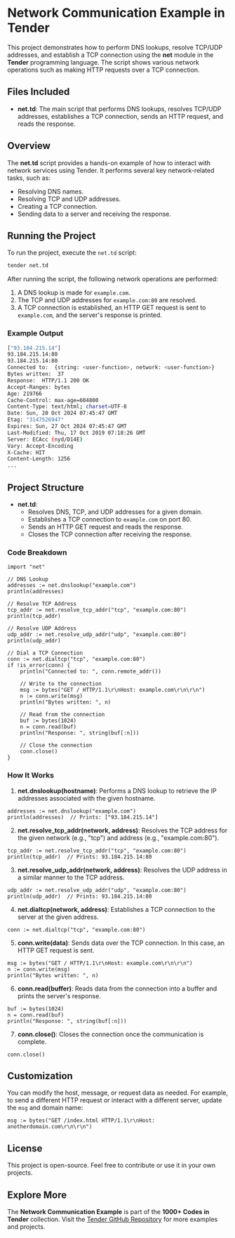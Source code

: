 # Network Communication Example in Tender

This project demonstrates how to perform DNS lookups, resolve TCP/UDP addresses, and establish a TCP connection using the **net** module in the **Tender** programming language. The script shows various network operations such as making HTTP requests over a TCP connection.

## Files Included

- **net.td**: The main script that performs DNS lookups, resolves TCP/UDP addresses, establishes a TCP connection, sends an HTTP request, and reads the response.

## Overview

The **net.td** script provides a hands-on example of how to interact with network services using Tender. It performs several key network-related tasks, such as:

- Resolving DNS names.
- Resolving TCP and UDP addresses.
- Creating a TCP connection.
- Sending data to a server and receiving the response.

## Running the Project

To run the project, execute the `net.td` script:

```bash
tender net.td
```

After running the script, the following network operations are performed:

1. A DNS lookup is made for `example.com`.
2. The TCP and UDP addresses for `example.com:80` are resolved.
3. A TCP connection is established, an HTTP GET request is sent to `example.com`, and the server's response is printed.

### Example Output

```bash
["93.184.215.14"]
93.184.215.14:80
93.184.215.14:80
Connected to:  {string: <user-function>, network: <user-function>}
Bytes written:  37
Response:  HTTP/1.1 200 OK
Accept-Ranges: bytes
Age: 219766
Cache-Control: max-age=604800
Content-Type: text/html; charset=UTF-8
Date: Sun, 20 Oct 2024 07:45:47 GMT
Etag: "3147526947"
Expires: Sun, 27 Oct 2024 07:45:47 GMT
Last-Modified: Thu, 17 Oct 2019 07:18:26 GMT
Server: ECAcc (nyd/D14E)
Vary: Accept-Encoding
X-Cache: HIT
Content-Length: 1256
...
```

## Project Structure

- **net.td**:
  - Resolves DNS, TCP, and UDP addresses for a given domain.
  - Establishes a TCP connection to `example.com` on port 80.
  - Sends an HTTP GET request and reads the response.
  - Closes the TCP connection after receiving the response.

### Code Breakdown

```tender
import "net"

// DNS Lookup
addresses := net.dnslookup("example.com")
println(addresses)

// Resolve TCP Address
tcp_addr := net.resolve_tcp_addr("tcp", "example.com:80")
println(tcp_addr)

// Resolve UDP Address
udp_addr := net.resolve_udp_addr("udp", "example.com:80")
println(udp_addr)

// Dial a TCP Connection
conn := net.dialtcp("tcp", "example.com:80")
if !is_error(conn) {
    println("Connected to: ", conn.remote_addr())

    // Write to the connection
    msg := bytes("GET / HTTP/1.1\r\nHost: example.com\r\n\r\n")
    n := conn.write(msg)
    println("Bytes written: ", n)

    // Read from the connection
    buf := bytes(1024)
    n = conn.read(buf)
    println("Response: ", string(buf[:n]))

    // Close the connection
    conn.close()
}
```

### How It Works

1. **net.dnslookup(hostname)**: Performs a DNS lookup to retrieve the IP addresses associated with the given hostname.
   
```tender
addresses := net.dnslookup("example.com")
println(addresses)  // Prints: ["93.184.215.14"]
```

2. **net.resolve_tcp_addr(network, address)**: Resolves the TCP address for the given network (e.g., "tcp") and address (e.g., "example.com:80").
   
```tender
tcp_addr := net.resolve_tcp_addr("tcp", "example.com:80")
println(tcp_addr)  // Prints: 93.184.215.14:80
```

3. **net.resolve_udp_addr(network, address)**: Resolves the UDP address in a similar manner to the TCP address.
   
```tender
udp_addr := net.resolve_udp_addr("udp", "example.com:80")
println(udp_addr)  // Prints: 93.184.215.14:80
```

4. **net.dialtcp(network, address)**: Establishes a TCP connection to the server at the given address.

```tender
conn := net.dialtcp("tcp", "example.com:80")
```

5. **conn.write(data)**: Sends data over the TCP connection. In this case, an HTTP GET request is sent.

```tender
msg := bytes("GET / HTTP/1.1\r\nHost: example.com\r\n\r\n")
n := conn.write(msg)
println("Bytes written: ", n)
```

6. **conn.read(buffer)**: Reads data from the connection into a buffer and prints the server's response.

```tender
buf := bytes(1024)
n = conn.read(buf)
println("Response: ", string(buf[:n]))
```

7. **conn.close()**: Closes the connection once the communication is complete.

```tender
conn.close()
```

## Customization

You can modify the host, message, or request data as needed. For example, to send a different HTTP request or interact with a different server, update the `msg` and domain name:

```tender
msg := bytes("GET /index.html HTTP/1.1\r\nHost: anotherdomain.com\r\n\r\n")
```

## License

This project is open-source. Feel free to contribute or use it in your own projects.

## Explore More

The **Network Communication Example** is part of the **1000+ Codes in Tender** collection. Visit the [Tender GitHub Repository](https://github.com/2dprototype/tender) for more examples and projects.
